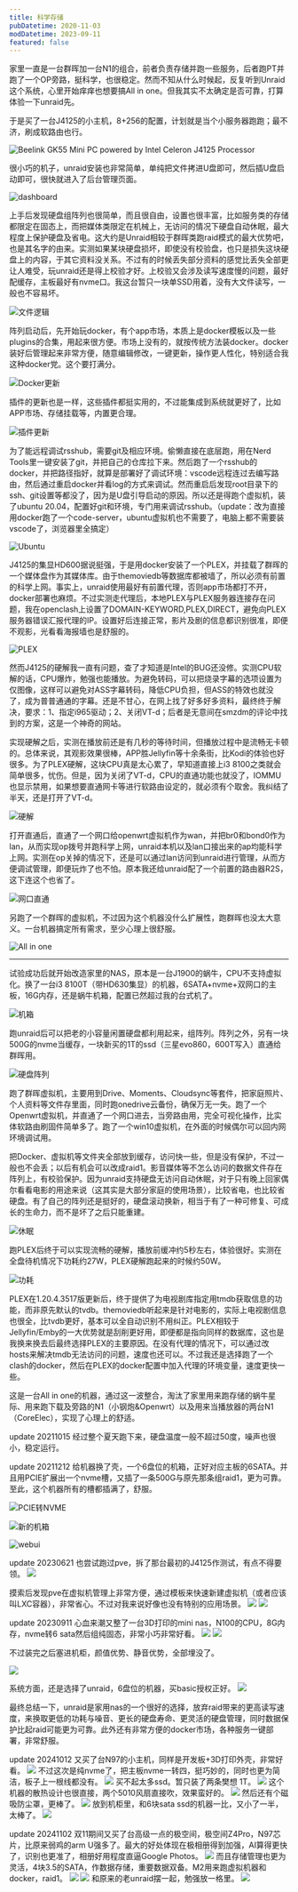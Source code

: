 ```yaml
---
title: 科学存储
pubDatetime: 2020-11-03
modDatetime: 2023-09-11
featured: false
---
```


家里一直是一台群晖加一台N1的组合，前者负责存储并跑一些服务，后者跑PT并跑了一个OP旁路，挺科学，也很稳定。然而不知从什么时候起，反复听到Unraid这个系统，心里开始痒痒也想要搞All in one。但我其实不太确定是否可靠，打算体验一下unraid先。

于是买了一台J4125的小主机，8+256的配置，计划就是当个小服务器跑跑；最不济，刷成软路由也行。

![Beelink GK55 Mini PC powered by Intel Celeron J4125 Processor](https://snipersteve-public.oss-cn-hangzhou.aliyuncs.com/pic/assets/Beelink-GK55_2-1024x576-20230912223434-91ljytx.jpg)

很小巧的机子，unraid安装也非常简单，单纯把文件拷进U盘即可，然后插U盘启动即可，很快就进入了后台管理页面。

![dashboard](https://snipersteve-public.oss-cn-hangzhou.aliyuncs.com/pic/assets/40342d6cb2446c5fac3c387beb5251f9-20230912223434-90c7q8p.png)

上手后发现硬盘组阵列也很简单，而且很自由，设置也很丰富，比如服务类的存储都限定在固态上，而把媒体类限定在机械上，无访问的情况下硬盘自动休眠，最大程度上保护硬盘及省电。这大约是Unraid相较于群晖类跑raid模式的最大优势吧，也是其名字的由来。实测如果某块硬盘损坏，即使没有校验盘，也只是损失这块硬盘上的内容，于其它资料没关系。不过有的时候丢失部分资料的感觉比丢失全部更让人难受，玩unraid还是得上校验才好。上校验又会涉及读写速度慢的问题，最好配缓存，主板最好有nvme口。我这台暂只一块单SSD用着，没有大文件读写，一般也不容易坏。

![文件逻辑](https://snipersteve-public.oss-cn-hangzhou.aliyuncs.com/pic/assets/aee1bb9c2b819ed10f1dc616d3dc3a24-20230912223434-tcv5zyz.png)

阵列启动后，先开始玩docker，有个app市场，本质上是docker模板以及一些plugins的合集，用起来很方便。市场上没有的，就按传统方法装docker。docker装好后管理起来非常方便，随意编辑修改，一键更新，操作更人性化，特别适合我这种docker党。这个要打满分。

![Docker更新](https://snipersteve-public.oss-cn-hangzhou.aliyuncs.com/pic/assets/0b1d55d6a0c43a7171ad5cc2e9b621d4-20230912223434-g77z5om.png)

插件的更新也是一样，这些插件都挺实用的，不过能集成到系统就更好了，比如APP市场、存储挂载等，内置更合理。

![插件更新](https://snipersteve-public.oss-cn-hangzhou.aliyuncs.com/pic/assets/003f7fff24ea7e2abb2352fc506f5fcb-20230912223434-sdswod0.png)

为了能远程调试rsshub，需要git及相应环境。偷懒直接在底层跑，用在Nerd Tools里一键安装了git，并把自己的仓库拉下来。然后跑了一个rsshub的docker，并把路径指好，就算是部署好了调试环境：vscode远程连过去编写路由，然后通过重启docker并看log的方式来调试。然而重启后发现root目录下的ssh、git设置等都没了，因为是U盘引导启动的原因。所以还是得跑个虚拟机，装了ubuntu 20.04，配置好git和环境，专门用来调试rsshub。（update：改为直接用docker跑了一个code-server，ubuntu虚拟机也不需要了，电脑上都不需要装vscode了，浏览器里全搞定）

![Ubuntu](https://snipersteve-public.oss-cn-hangzhou.aliyuncs.com/pic/assets/c2a9444245db41a1077719b6a97ec7c1-20230912223434-8own9fo.png)

J4125的集显HD600据说挺强，于是用docker安装了一个PLEX，并挂载了群晖的一个媒体盘作为其媒体库。由于themoviedb等数据库都被墙了，所以必须有前置的科学上网。事实上，unraid使用最好有前置代理，否则app市场都打不开，docker部署也麻烦。不过实测走代理后，本地PLEX与PLEX服务器连接存在问题，我在openclash上设置了DOMAIN-KEYWORD,PLEX,DIRECT，避免向PLEX服务器错误汇报代理的IP。设置好后连接正常，影片及剧的信息都识别很准，即便不观影，光看看海报墙也是舒服的。

![PLEX](https://snipersteve-public.oss-cn-hangzhou.aliyuncs.com/pic/assets/aa31587f1a05ed97612efba1db187f8f-20230912223434-puunrut.png)

然而J4125的硬解我一直有问题，查了才知道是Intel的BUG还没修。实测CPU软解的话，CPU爆炸，勉强也能播放。为避免转码，可以把烧录字幕的选项设置为仅图像，这样可以避免对ASS字幕转码，降低CPU负担，但ASS的特效也就没了，成为普普通通的字幕。还是不甘心，在网上找了好多好多资料，最终终于解决，要求：1、指定i965驱动；2、关闭VT-d；后者是无意间在smzdm的评论中找到的方案，这是一个神奇的网站。

实现硬解之后，实测在播放前还是有几秒的等待时间，但播放过程中是流畅无卡顿的。总体来说，其观影效果很棒，APP胜Jellyfin等十余条街，比Kodi的体验也好很多。为了PLEX硬解，这块CPU真是太心累了，早知道直接上i3 8100之类就会简单很多，忧伤。但是，因为关闭了VT-d，CPU的直通功能也就没了，IOMMU也显示禁用，如果想要直通网卡等进行软路由设定的，就必须有个取舍。我纠结了半天，还是打开了VT-d。

![硬解](https://snipersteve-public.oss-cn-hangzhou.aliyuncs.com/pic/assets/44a40d89cc55d45877f255a0f76622fa-20230912223434-s8udsfj.png)

打开直通后，直通了一个网口给openwrt虚拟机作为wan，并把br0和bond0作为lan，从而实现op拨号并跑科学上网，unraid本机以及lan口接出来的ap均能科学上网。实测在op关掉的情况下，还是可以通过lan访问到unraid进行管理，从而方便调试管理，即便玩炸了也不怕。原本我还给unraid配了一个前置的路由器R2S，这下连这个也省了。

![网口直通](https://snipersteve-public.oss-cn-hangzhou.aliyuncs.com/pic/assets/29f78e47432638a91558856f574813a9-20230912223434-8bt4kii.png)

另跑了一个群晖的虚拟机，不过因为这个机器没什么扩展性，跑群晖也没太大意义。一台机器搞定所有需求，至少心理上很舒服。

![All in one](https://snipersteve-public.oss-cn-hangzhou.aliyuncs.com/pic/assets/98b2a4375ae64196288d319b7cd02b82-20230912223434-fvxqh8p.png)

---

试验成功后就开始改造家里的NAS，原本是一台J1900的蜗牛，CPU不支持虚拟化。换了一台i3 8100T（带HD630集显）的机器，6SATA+nvme+双网口的主板，16G内存，还是蜗牛机箱，配置已然超过我的台式机了。

![机箱](https://snipersteve-public.oss-cn-hangzhou.aliyuncs.com/pic/assets/cd22b0321ba864b9db5ddfdee6e4ded0-20230912223434-whaxtgi.jpg)

跑unraid后可以把老的小容量闲置硬盘都利用起来，组阵列。阵列之外，另有一块500G的nvme当缓存，一块新买的1T的ssd（三星evo860，600T写入）直通给群晖用。

![硬盘阵列](https://snipersteve-public.oss-cn-hangzhou.aliyuncs.com/pic/assets/075bfe025deaf3ba81b8d2b2e6abde92-20230912223434-asfnyaq.jpg)

跑了群晖虚拟机，主要用到Drive、Moments、Cloudsync等套件，把家庭照片、个人资料等文件存里面，同时跑onedrive云备份，确保万无一失。跑了一个Openwrt虚拟机，并直通了一个网口进去，当旁路由用，完全可视化操作，比实体软路由刷固件简单多了。跑了一个win10虚拟机，在外面的时候偶尔可以回内网环境调试用。

把Docker、虚拟机等文件夹全部放到缓存，访问快一些，但是没有保护，不过一般也不会丢；以后有机会可以改成raid1。影音媒体等不怎么访问的数据文件存在阵列上，有校验保护。因为unraid支持硬盘无访问自动休眠，对于只有晚上回家偶尔看看电影的用途来说（这其实是大部分家庭的使用场景），比较省电，也比较省硬盘。有了自己的阵列还是挺好的，硬盘滚动换新，相当于有了一种可修复、可成长的生命力，而不是坏了之后只能重建。

![休眠](https://snipersteve-public.oss-cn-hangzhou.aliyuncs.com/pic/assets/26aa6789baae1200abb9cadf2dbc3abc-20230912223434-q71i8if.jpg)

跑PLEX后终于可以实现流畅的硬解，播放前缓冲约5秒左右，体验很好。实测在全盘待机情况下功耗约27W，PLEX硬解跑起来的时候约50W。

![功耗](https://snipersteve-public.oss-cn-hangzhou.aliyuncs.com/pic/assets/18504e6b27bcc70ed5b3cad1aef7a270-20230912223434-j2c6307.jpg)

PLEX在1.20.4.3517版更新后，终于提供了为电视剧库指定用tmdb获取信息的功能，而非原先默认的tvdb。themoviedb听起来是针对电影的，实际上电视剧信息也很全，比tvdb更好，基本可以全自动识别不用纠正。PLEX相较于Jellyfin/Emby的一大优势就是刮削更好用，即便都是指向同样的数据库，这也是我换来换去后最终选择PLEX的主要原因。在没有代理的情况下，可以通过改hosts来解决tmdb无法访问的问题，速度也还可以。不过我还是选择跑了一个clash的docker，然后在PLEX的docker配置中加入代理的环境变量，速度更快一些。

这是一台All in one的机器，通过这一波整合，淘汰了家里用来跑存储的蜗牛星际、用来跑下载及旁路的N1（小钢炮&Openwrt）以及用来当播放器的两台N1（CoreElec），实现了心理上的舒适。

update 20211015 经过整个夏天跑下来，硬盘温度一般不超过50度，噪声也很小，稳定运行。

update 20211212 给机器换了壳，一个6盘位的机箱，正好对应主板的6SATA。并且用PCIE扩展出一个nvme槽，又插了一条500G与原先那条组raid1，更为可靠。至此，这个机器所有的槽都插满了，舒服。

![PCIE转NVME](https://snipersteve-public.oss-cn-hangzhou.aliyuncs.com/pic/assets/647b042e754296a68488f7eaf4b5a9ad-20230912223434-n0wdycb.jpg)

![新的机箱](https://snipersteve-public.oss-cn-hangzhou.aliyuncs.com/pic/assets/b67d75a60fc51736ebd69cd5243ae8fd-20230912223434-a73jqpu.jpg)

![webui](https://snipersteve-public.oss-cn-hangzhou.aliyuncs.com/pic/assets/d49fd9899c16bdc2ab7da0af7ecf785f-20230912223434-5n5lczk.png)

update 20230621 也尝试跑过pve，拆了那台最初的J4125作测试，有点不得要领。
![](http://snipersteve-public.oss-cn-hangzhou.aliyuncs.com/2024/02-11/19-25-00-332.png)

摸索后发现pve在虚拟机管理上非常方便，通过模板来快速新建虚拟机（或者应该叫LXC容器），非常省心。不过对我来说好像也没有特别的应用场景。
![](http://snipersteve-public.oss-cn-hangzhou.aliyuncs.com/2024/02-11/19-30-33-555.png)
![](http://snipersteve-public.oss-cn-hangzhou.aliyuncs.com/2024/02-11/19-30-42-093.png)

update 20230911 心血来潮又整了一台3D打印的mini nas，N100的CPU，8G内存，nvme转6 sata然后组纯固态，非常小巧非常好看。
![](http://snipersteve-public.oss-cn-hangzhou.aliyuncs.com/2024/02-11/11-51-53-295.png)
![](http://snipersteve-public.oss-cn-hangzhou.aliyuncs.com/2024/02-09/20-50-54-335.png)

不过装完之后塞进机柜，颜值优势、静音优势，全部埋没了。

![](http://snipersteve-public.oss-cn-hangzhou.aliyuncs.com/2024/02-09/20-51-06-942.png)

系统方面，还是选择了unraid，6盘位的机器，买basic授权正好。
![](http://snipersteve-public.oss-cn-hangzhou.aliyuncs.com/2024/02-11/19-37-52-314.png)

最终总结一下，unraid是家用nas的一个很好的选择，放弃raid带来的更高读写速度，来换取更低的功耗与噪音、更长的硬盘寿命、更灵活的硬盘管理，同时数据保护比起raid可能更为可靠。此外还有非常方便的docker市场，各种服务一键部署，非常舒服。

update 20241012 又买了台N97的小主机，同样是开发板+3D打印外壳，非常好看。
![](https://snipersteve-public.oss-cn-hangzhou.aliyuncs.com/pic/assets/2024/12-29/22-42-55-563.png)
不过这次是纯nvme了，把主板nvme一转四，挺巧妙的，同时也更为简洁，板子上一根线都没有。
![](https://snipersteve-public.oss-cn-hangzhou.aliyuncs.com/pic/assets/2024/12-29/22-43-37-525.png)
买不起太多ssd。暂只装了两条樊想 1T。
![](https://snipersteve-public.oss-cn-hangzhou.aliyuncs.com/pic/assets/2024/12-29/22-44-03-529.png)
这个机器的散热设计也很直接，两个5010风扇直接吹，效果蛮好的。
![](https://snipersteve-public.oss-cn-hangzhou.aliyuncs.com/pic/assets/2024/12-29/22-44-16-308.png)
然后还有个磁吸防尘罩，更棒了。
![](https://snipersteve-public.oss-cn-hangzhou.aliyuncs.com/pic/assets/2024/12-29/22-44-32-815.png)
放到机柜里，和6块sata ssd的机器一比，又小了一半，太棒了。
![](https://snipersteve-public.oss-cn-hangzhou.aliyuncs.com/pic/assets/2024/12-29/22-44-55-353.png)

update 20241102 双11期间又买了台高级一点的极空间，极空间Z4Pro，N97芯片，比原来弱鸡的arm U强多了。最大的好处体现在极相册得到加强，AI算得更快了，识别也更准了，相册好用程度直逼Google Photos。
![](https://snipersteve-public.oss-cn-hangzhou.aliyuncs.com/pic/assets/2024/12-29/22-48-28-834.png)
而且存储管理也更为灵活，4块3.5的SATA，作数据存储，重要数据双备。M2用来跑虚拟机器和docker，raid1。
![](https://snipersteve-public.oss-cn-hangzhou.aliyuncs.com/pic/assets/2024/12-29/22-48-47-653.png)
![](https://snipersteve-public.oss-cn-hangzhou.aliyuncs.com/pic/assets/2024/12-29/22-49-00-941.png)
和原来的老unraid摆一起，勉强放一格里。
![](https://snipersteve-public.oss-cn-hangzhou.aliyuncs.com/pic/assets/2024/12-29/22-49-16-990.png)
